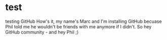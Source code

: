 # test
testing GitHub
How's it, my name's Marc and I'm installing GitHub becuase Phil told me he wouldn't be friends with me anymore if I didn't. So hey GitHub community - and hey Phil ;)
